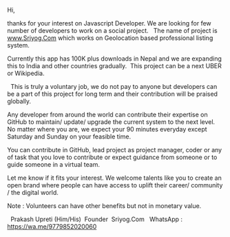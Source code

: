 Hi,

thanks for your interest on Javascript Developer. We are looking for few number of developers to work on a social project.   The name of project is www.Sriyog.Com which works on Geolocation based professional listing system.  

Currently this app has 100K plus downloads in Nepal and we are expanding this to India and other countries gradually.  This project can be a next UBER or Wikipedia.  

  This is truly a voluntary job, we do not pay to anyone but developers can be a part of this project for long term and their contribution will be praised globally.

Any developer from around the world can contribute their expertise on GitHub to maintain/ update/ upgrade the current system to the next level.   No matter where you are, we expect your 90 minutes everyday except Saturday and Sunday on your feasible time.

You can contribute in GitHub, lead project as project manager, coder or any of task that you love to contribute or expect guidance from someone or to guide someone in a virtual team. 

Let me know if it fits your interest. We welcome talents like you to create an open brand where people can have access to uplift their career/ community / the digital world.

Note : Volunteers can have other benefits but not in monetary value.

  Prakash Upreti (Him/His)
 Founder  Sriyog.Com  
 WhatsApp : https://wa.me/9779852020060
